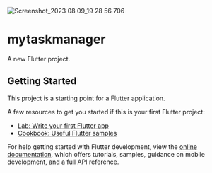 ![Screenshot_2023 08 09_19 28 56 706](https://github.com/kazishamim71/mytaskmanager/assets/120647540/ce31b58e-9c85-459c-ba44-fc76695e8312)

# mytaskmanager

A new Flutter project.

## Getting Started

This project is a starting point for a Flutter application.

A few resources to get you started if this is your first Flutter project:

- [Lab: Write your first Flutter app](https://docs.flutter.dev/get-started/codelab)
- [Cookbook: Useful Flutter samples](https://docs.flutter.dev/cookbook)

For help getting started with Flutter development, view the
[online documentation](https://docs.flutter.dev/), which offers tutorials,
samples, guidance on mobile development, and a full API reference.
